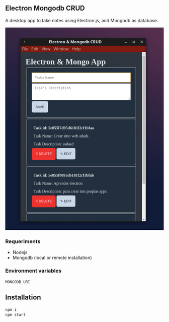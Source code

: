 ## Electron Mongodb CRUD

A desktop app to take notes using Electron.js, and Mongodb as database.

![](./screenshot.png)

### Requeriments

- Nodejs
- Mongodb (local or remote installation)

### Environment variables

```
MONGODB_URI
```

## Installation

```bash
npm i
npm start
```
